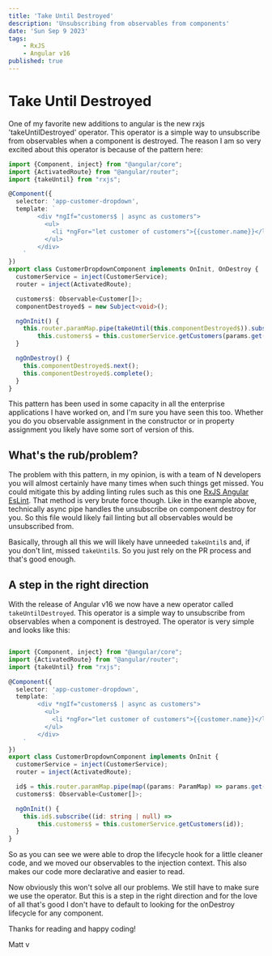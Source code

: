 ```yaml
---
title: 'Take Until Destroyed'
description: 'Unsubscribing from observables from components'
date: 'Sun Sep 9 2023'
tags:
    - RxJS
    - Angular v16
published: true
---
```


# Take Until Destroyed

One of my favorite new additions to angular is the new rxjs 'takeUntilDestroyed' operator.
This operator is a simple way to unsubscribe from observables when a component is destroyed. The reason I am so very
excited about this operator is because of the pattern here:

```typescript
import {Component, inject} from "@angular/core";
import {ActivatedRoute} from "@angular/router";
import {takeUntil} from "rxjs";

@Component({
  selector: 'app-customer-dropdown',
  template: `
        <div *ngIf="customers$ | async as customers">
          <ul>
            <li *ngFor="let customer of customers">{{customer.name}}</li>
          </ul>
        </div>
    `
})
export class CustomerDropdownComponent implements OnInit, OnDestroy {
  customerService = inject(CustomerService);
  router = inject(ActivatedRoute);

  customers$: Observable<Customer[]>;
  componentDestroyed$ = new Subject<void>();

  ngOnInit() {
    this.router.paramMap.pipe(takeUntil(this.componentDestroyed$)).subscribe((params: ParamMap) =>
        this.customers$ = this.customerService.getCustomers(params.get('id')));
  }

  ngOnDestroy() {
    this.componentDestroyed$.next();
    this.componentDestroyed$.complete();
  }
}
```

This pattern has been used in some capacity in all the enterprise applications I have worked on, and I'm sure you have
seen this too. Whether you do you observable assignment in the constructor or in property assignment you likely have
some sort of version of this.

## What's the rub/problem?

The problem with this pattern, in my opinion, is with a team of N developers you will almost certainly have many times
when such things get missed. You could mitigate this by adding linting rules such as this one
[RxJS Angular EsLint](https://github.com/cartant/eslint-plugin-rxjs-angular/blob/main/docs/rules/prefer-takeuntil.md).
That method is very brute force though. Like in the example above, technically async pipe handles the unsubscribe on component destroy for you.
So this file would likely fail linting but all observables would be unsubscribed from.

Basically, through all this we will likely have unneeded `takeUntil`s and, if you don't lint, missed `takeUntil`s.
So you just rely on the PR process and that's good enough.

## A step in the right direction

With the release of Angular v16 we now have a new operator called `takeUntilDestroyed`. This operator is a simple way to
unsubscribe from observables when a component is destroyed. The operator is very simple and looks like this:

```typescript

import {Component, inject} from "@angular/core";
import {ActivatedRoute} from "@angular/router";
import {takeUntil} from "rxjs";

@Component({
  selector: 'app-customer-dropdown',
  template: `
        <div *ngIf="customers$ | async as customers">
          <ul>
            <li *ngFor="let customer of customers">{{customer.name}}</li>
          </ul>
        </div>
    `
})
export class CustomerDropdownComponent implements OnInit {
  customerService = inject(CustomerService);
  router = inject(ActivatedRoute);

  id$ = this.router.paramMap.pipe(map((params: ParamMap) => params.get('id')), takeUntilDestroyed());
  customers$: Observable<Customer[]>;

  ngOnInit() {
    this.id$.subscribe((id: string | null) =>
        this.customers$ = this.customerService.getCustomers(id));
  }
}
```

So as you can see we were able to drop the lifecycle hook for a little cleaner code, and we moved our observables to the
injection context. This also makes our code more declarative and easier to read.

Now obviously this won't solve all our problems. We still have to make sure we use the operator. But this is a step in
the right direction and for the love of all that's good I don't have to default to looking for the onDestroy lifecycle
for any component.

Thanks for reading and happy coding!

Matt v
